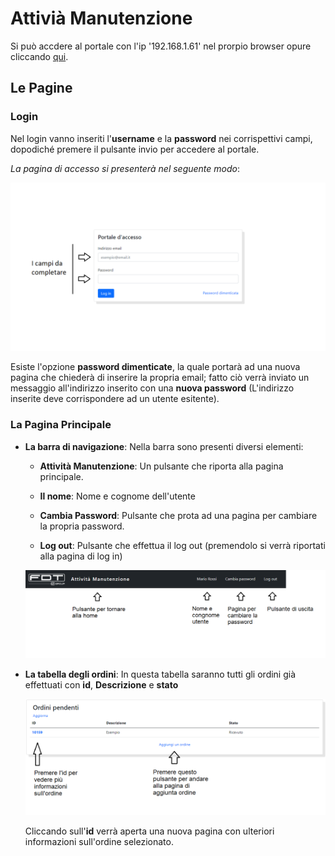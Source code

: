 # Attivià Manutenzione  
Si può accdere al portale con l'ip '192.168.1.61' nel prorpio browser opure cliccando [qui](http://192.168.1.61).

## Le Pagine

### Login
Nel login vanno inseriti l'**username** e la **password** nei corrispettivi campi, dopodiché premere il pulsante invio per accedere al portale.



*La pagina di accesso si presenterà nel seguente modo*:

<img src="login.png"></img>

Esiste l'opzione **password dimenticate**, la quale portarà ad una nuova pagina che chiederà di inserire la propria email; fatto ciò verrà inviato un messaggio all'indirizzo inserito con una **nuova password** (L'indirizzo inserite deve corrispondere ad un utente esitente).

### La Pagina Principale
- **La barra di navigazione**: Nella barra sono presenti diversi elementi:
    - **Attività Manutenzione**: Un pulsante che riporta alla pagina principale.
  
    - **Il nome**: Nome e cognome dell'utente
  
    - **Cambia Password**: Pulsante che prota ad una pagina per cambiare la propria password.
    
    - **Log out**: Pulsante che effettua il log out (premendolo si verrà riportati alla pagina di log in)

    <img src="navbar.png"></img>

- **La tabella degli ordini**: In questa tabella saranno tutti gli ordini già effettuati con **id**, **Descrizione** e **stato**
  
    <img src="table.png"></img>

    Cliccando sull'**id** verrà aperta una nuova pagina con ulteriori informazioni sull'ordine selezionato.